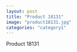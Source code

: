 ```yaml
---
layout: post
title: "Product 18131"
image: "product18131.jpg"
categories: "category1"
---
```

Product 18131
